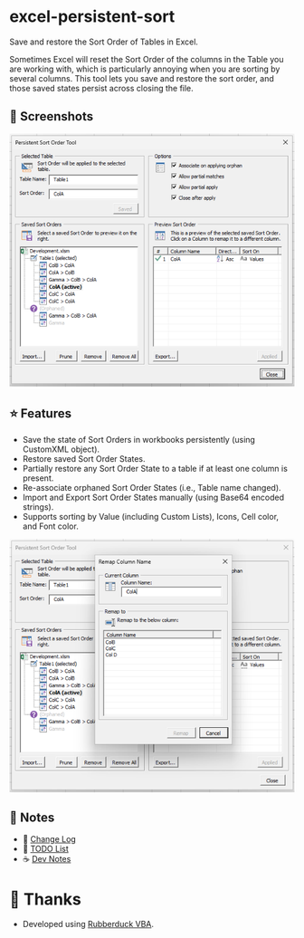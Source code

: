 # excel-persistent-sort
Save and restore the Sort Order of Tables in Excel. 

Sometimes Excel will reset the Sort Order of the columns in the Table you are working with, which is particularly annoying when you are sorting by several columns. This tool lets you save and restore the sort order, and those saved states persist across closing the file.

## 📸 Screenshots
![Screenshot of Persistent Sort Order Tool in action](images/persistent-sort-order-tool.png)


## ⭐ Features
- Save the state of Sort Orders in workbooks persistently (using CustomXML object).
- Restore saved Sort Order States.
- Partially restore any Sort Order State to a table if at least one column is present.
- Re-associate orphaned Sort Order States (i.e., Table name changed).
- Import and Export Sort Order States manually (using Base64 encoded strings).
- Supports sorting by Value (including Custom Lists), Icons, Cell color, and Font color.

![Screenshot of column remapping](images/remap-column-name.png)

## 📝 Notes
- 📃 [Change Log](Notes/ChangeLog.md)
- 🚧 [TODO List](Notes/TODO.md)
- ☕ [Dev Notes](Notes/DevNotes.md)

# 🙏 Thanks
- Developed using [Rubberduck VBA](https://github.com/rubberduck-vba/Rubberduck).